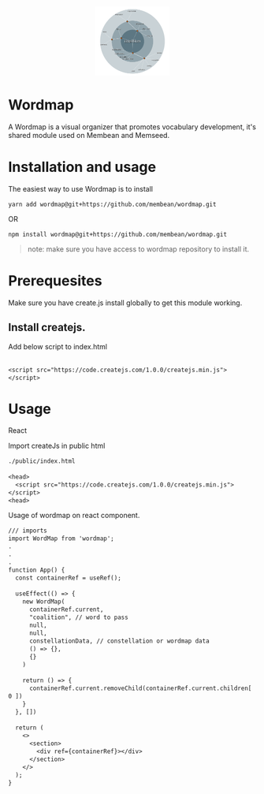 #

<p align="center"> 
  <img src="./wordmap.png" width="30%" title="Wordmap Demo" alt="Wordmap Demo">
<p>

# Wordmap

A Wordmap is a visual organizer that promotes vocabulary development, it's shared module used on Membean and Memseed.

# Installation and usage

The easiest way to use Wordmap is to install
 
```
yarn add wordmap@git+https://github.com/membean/wordmap.git
```


OR

```
npm install wordmap@git+https://github.com/membean/wordmap.git
```

> note: make sure you have access to wordmap repository to install it.


# Prerequesites

Make sure you have create.js install globally to get this module working.

## Install createjs.

Add below script to index.html 

```

<script src="https://code.createjs.com/1.0.0/createjs.min.js"></script>

```

# Usage 

React

Import createJs in public html

```
./public/index.html

<head>
  <script src="https://code.createjs.com/1.0.0/createjs.min.js"></script>
<head>

```


Usage of wordmap on react component.

```
/// imports
import WordMap from 'wordmap';
.
.
.
function App() {
  const containerRef = useRef();

  useEffect(() => {
    new WordMap(
      containerRef.current,
      "coalition", // word to pass
      null,
      null,
      constellationData, // constellation or wordmap data
      () => {},
      {}
    )

    return () => {
      containerRef.current.removeChild(containerRef.current.children[ 0 ])
    }
  }, [])

  return (
    <>
      <section>
        <div ref={containerRef}></div>
      </section>
    </>
  );
}

```
